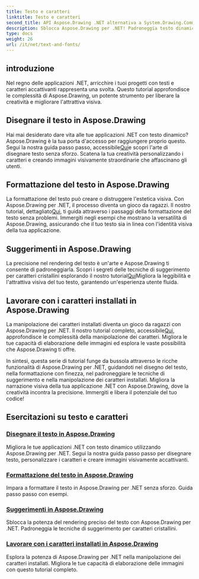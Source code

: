 ```yaml
---
title: Testo e caratteri
linktitle: Testo e caratteri
second_title: API Aspose.Drawing .NET alternativa a System.Drawing.Common
description: Sblocca Aspose.Drawing per .NET! Padroneggia testo dinamico, caratteri e creazione di immagini. Formattazione del testo, suggerimenti e manipolazione dei caratteri perfetti per immagini cristalline.
type: docs
weight: 26
url: /it/net/text-and-fonts/
---
```


## introduzione
Nel regno delle applicazioni .NET, arricchire i tuoi progetti con testi e caratteri accattivanti rappresenta una svolta. Questo tutorial approfondisce le complessità di Aspose.Drawing, un potente strumento per liberare la creatività e migliorare l'attrattiva visiva.

## Disegnare il testo in Aspose.Drawing
Hai mai desiderato dare vita alle tue applicazioni .NET con testo dinamico? Aspose.Drawing è la tua porta d'accesso per raggiungere proprio questo. Segui la nostra guida passo passo, accessibile[Qui](./draw-text/)e scopri l'arte di disegnare testo senza sforzo. Scatena la tua creatività personalizzando i caratteri e creando immagini visivamente straordinarie che affascinano gli utenti.

## Formattazione del testo in Aspose.Drawing
 La formattazione del testo può creare o distruggere l'estetica visiva. Con Aspose.Drawing per .NET, il processo diventa un gioco da ragazzi. Il nostro tutorial, dettagliato[Qui](./format-text/), ti guida attraverso i passaggi della formattazione del testo senza problemi. Immergiti negli esempi che mostrano la versatilità di Aspose.Drawing, assicurando che il tuo testo sia in linea con l'identità visiva della tua applicazione.

## Suggerimenti in Aspose.Drawing
 La precisione nel rendering del testo è un'arte e Aspose.Drawing ti consente di padroneggiarla. Scopri i segreti delle tecniche di suggerimento per caratteri cristallini esplorando il nostro tutorial[Qui](./hinting/)Migliora la leggibilità e l'attrattiva visiva del tuo testo, garantendo un'esperienza utente fluida.

## Lavorare con i caratteri installati in Aspose.Drawing
 La manipolazione dei caratteri installati diventa un gioco da ragazzi con Aspose.Drawing per .NET. Il nostro tutorial completo, accessibile[Qui](./installed-fonts/), approfondisce le complessità della manipolazione dei caratteri. Migliora le tue capacità di elaborazione delle immagini ed esplora le vaste possibilità che Aspose.Drawing ti offre.

In sintesi, questa serie di tutorial funge da bussola attraverso le ricche funzionalità di Aspose.Drawing per .NET, guidandoti nel disegno del testo, nella formattazione con finezza, nel padroneggiare le tecniche di suggerimento e nella manipolazione dei caratteri installati. Migliora la narrazione visiva della tua applicazione .NET con Aspose.Drawing, dove la creatività incontra la precisione. Immergiti e libera il potenziale del tuo codice!
## Esercitazioni su testo e caratteri
### [Disegnare il testo in Aspose.Drawing](./draw-text/)
Migliora le tue applicazioni .NET con testo dinamico utilizzando Aspose.Drawing per .NET. Segui la nostra guida passo passo per disegnare testo, personalizzare i caratteri e creare immagini visivamente accattivanti.
### [Formattazione del testo in Aspose.Drawing](./format-text/)
Impara a formattare il testo in Aspose.Drawing per .NET senza sforzo. Guida passo passo con esempi.
### [Suggerimenti in Aspose.Drawing](./hinting/)
Sblocca la potenza del rendering preciso del testo con Aspose.Drawing per .NET. Padroneggia le tecniche di suggerimento per caratteri cristallini.
### [Lavorare con i caratteri installati in Aspose.Drawing](./installed-fonts/)
Esplora la potenza di Aspose.Drawing per .NET nella manipolazione dei caratteri installati. Migliora le tue capacità di elaborazione delle immagini con questo tutorial completo.